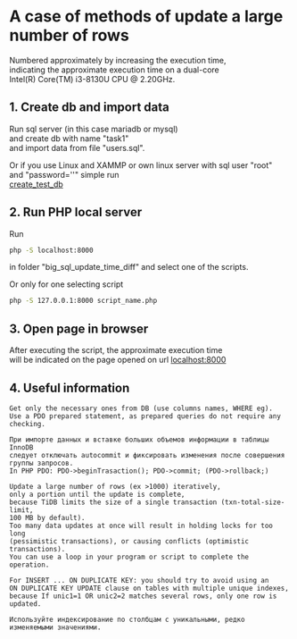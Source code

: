# A case of methods of update a large number of rows   
Numbered approximately by increasing the execution time,    
indicating the approximate execution time on a dual-core    
Intel(R) Core(TM) i3-8130U CPU @ 2.20GHz.   
## 1. Create db and import data
Run sql server (in this case mariadb or mysql)   
and create db with name "task1"   
and import data from file "users.sql".    

Or if you use Linux and XAMMP or own linux server with sql user "root"   
and "password=''" simple run   
[create_test_db](http://localhost/create_test_db.php)

## 2. Run PHP local server
Run 
```sh
php -S localhost:8000
```   
   
in folder "big_sql_update_time_diff"
and select one of the scripts.  

Or only for one selecting script
```sh
php -S 127.0.0.1:8000 script_name.php
```
## 3. Open page in browser
After executing the script, the approximate execution time   
will be indicated on the page opened on url [localhost:8000](http://localhost:8000)

## 4. Useful information
    Get only the necessary ones from DB (use columns names, WHERE eg).   
    Use a PDO prepared statement, as prepared queries do not require any checking.   

    При импорте данных и вставке больших объемов информации в таблицы InnoDB   
    следует отключать autocommit и фиксировать изменения после совершения группы запросов.   
    In PHP PDO: PDO->beginTrasaction(); PDO->commit; (PDO->rollback;)  

    Update a large number of rows (ex >1000) iteratively,   
    only a portion until the update is complete,   
    because TiDB limits the size of a single transaction (txn-total-size-limit,   
    100 MB by default).   
    Too many data updates at once will result in holding locks for too long   
    (pessimistic transactions), or causing conflicts (optimistic transactions).   
    You can use a loop in your program or script to complete the operation.   
    
    For INSERT ... ON DUPLICATE KEY: you should try to avoid using an    
    ON DUPLICATE KEY UPDATE clause on tables with multiple unique indexes,   
    because If unic1=1 OR unic2=2 matches several rows, only one row is updated.   
    
    Используйте индексирование по столбцам с уникальными, редко изменяемыми значениями.  
